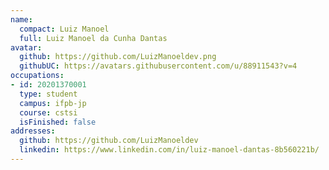 ```yaml
---
name:
  compact: Luiz Manoel
  full: Luiz Manoel da Cunha Dantas
avatar:
  github: https://github.com/LuizManoeldev.png
  githubUC: https://avatars.githubusercontent.com/u/88911543?v=4
occupations:
- id: 20201370001
  type: student
  campus: ifpb-jp
  course: cstsi
  isFinished: false
addresses:
  github: https://github.com/LuizManoeldev
  linkedin: https://www.linkedin.com/in/luiz-manoel-dantas-8b560221b/
---
```

